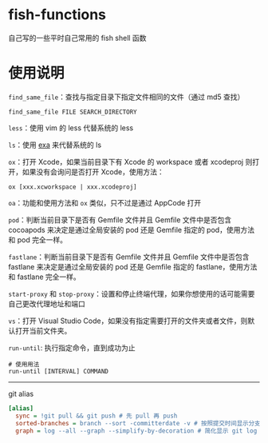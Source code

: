 # fish-functions
自己写的一些平时自己常用的 fish shell 函数

# 使用说明

`find_same_file`：查找与指定目录下指定文件相同的文件（通过 md5 查找）

```fish
find_same_file FILE SEARCH_DIRECTORY
```

`less`：使用 vim 的 less 代替系统的 less

`ls`：使用 [exa](https://github.com/ogham/exa) 来代替系统的 ls

`ox`：打开 Xcode，如果当前目录下有 Xcode 的 workspace 或者 xcodeproj 则打开，如果没有会询问是否打开 Xcode，使用方法：

```fish
ox [xxx.xcworkspace | xxx.xcodeproj]
```

`oa`：功能和使用方法和 `ox` 类似，只不过是通过 AppCode 打开

`pod`：判断当前目录下是否有 Gemfile 文件并且 Gemfile 文件中是否包含 cocoapods 来决定是通过全局安装的 pod 还是 Gemfile 指定的 pod，使用方法和 pod 完全一样。

`fastlane`：判断当前目录下是否有 Gemfile 文件并且 Gemfile 文件中是否包含 fastlane 来决定是通过全局安装的 pod 还是 Gemfile 指定的 fastlane，使用方法和 fastlane 完全一样。

`start-proxy` 和 `stop-proxy`：设置和停止终端代理，如果你想使用的话可能需要自己更改代理地址和端口

`vs`：打开 Visual Studio Code，如果没有指定需要打开的文件夹或者文件，则默认打开当前文件夹。

`run-until`: 执行指定命令，直到成功为止

```fish
# 使用用法
run-until [INTERVAL] COMMAND
```

---

git alias
```ini
[alias]
  sync = !git pull && git push # 先 pull 再 push
  sorted-branches = branch --sort -committerdate -v # 按照提交时间显示分支，后面可以加 -a/-r/-l 分别表示所有、远程和本地分支
  graph = log --all --graph --simplify-by-decoration # 简化显示 git log 信息（只显示分支和 tag 及合并关系）
```
